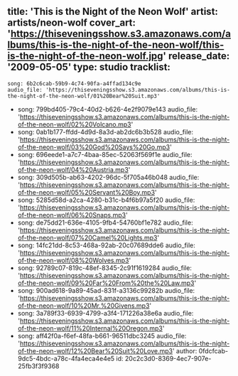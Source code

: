 title: 'This is the Night of the Neon Wolf'
artist: artists/neon-wolf
cover_art: 'https://thiseveningsshow.s3.amazonaws.com/albums/this-is-the-night-of-the-neon-wolf/this-is-the-night-of-the-neon-wolf.jpg'
release_date: '2009-05-05'
type: studio
tracklist:
  -
    song: 6b2c6cab-59b9-4c74-90fa-a4ffad134c9e
    audio_file: 'https://thiseveningsshow.s3.amazonaws.com/albums/this-is-the-night-of-the-neon-wolf/01%20Bear%20Suit.mp3'
  -
    song: 799bd405-79c4-40d2-b626-4e2f9079e143
    audio_file: 'https://thiseveningsshow.s3.amazonaws.com/albums/this-is-the-night-of-the-neon-wolf/02%20Volcano.mp3'
  -
    song: 0ab1b177-ffdd-4d9d-8a3d-ab2dc6b3b528
    audio_file: 'https://thiseveningsshow.s3.amazonaws.com/albums/this-is-the-night-of-the-neon-wolf/03%20God%20Says%20Go.mp3'
  -
    song: 696eede1-a7c7-4baa-85ec-52063f569f1e
    audio_file: 'https://thiseveningsshow.s3.amazonaws.com/albums/this-is-the-night-of-the-neon-wolf/04%20Austria.mp3'
  -
    song: 309d505b-ab63-4202-96dc-5f705a46b048
    audio_file: 'https://thiseveningsshow.s3.amazonaws.com/albums/this-is-the-night-of-the-neon-wolf/05%20Servant%20Boy.mp3'
  -
    song: 5285d58d-a2ca-4280-b31c-b4f6b97a5f20
    audio_file: 'https://thiseveningsshow.s3.amazonaws.com/albums/this-is-the-night-of-the-neon-wolf/06%20Snaps.mp3'
  -
    song: de75dd21-636e-4105-9fb4-54760bf1e782
    audio_file: 'https://thiseveningsshow.s3.amazonaws.com/albums/this-is-the-night-of-the-neon-wolf/07%20Camel%20Lights.mp3'
  -
    song: 14fc21dd-8c53-468a-92ab-20c07689dde6
    audio_file: 'https://thiseveningsshow.s3.amazonaws.com/albums/this-is-the-night-of-the-neon-wolf/08%20Wolves.mp3'
  -
    song: 92789c07-819c-48ef-8345-2c91f1619284
    audio_file: 'https://thiseveningsshow.s3.amazonaws.com/albums/this-is-the-night-of-the-neon-wolf/09%20Far%20From%20the%20Law.mp3'
  -
    song: 900ad618-9a89-45ad-831f-a3136c99282b
    audio_file: 'https://thiseveningsshow.s3.amazonaws.com/albums/this-is-the-night-of-the-neon-wolf/10%20Mr.%20Givens.mp3'
  -
    song: 3a789f33-6939-4799-a3f4-171226a38e6a
    audio_file: 'https://thiseveningsshow.s3.amazonaws.com/albums/this-is-the-night-of-the-neon-wolf/11%20Internal%20Oregon.mp3'
  -
    song: aff42f0a-f6ef-48fa-b661-96511dbc3245
    audio_file: 'https://thiseveningsshow.s3.amazonaws.com/albums/this-is-the-night-of-the-neon-wolf/12%20Bear%20Suit%20Love.mp3'
author: 0fdcfcab-9dc5-4bdc-a78c-4fa4eca4e4e5
id: 20c2c3d0-8369-4ec7-907e-25fb3f3f9368
